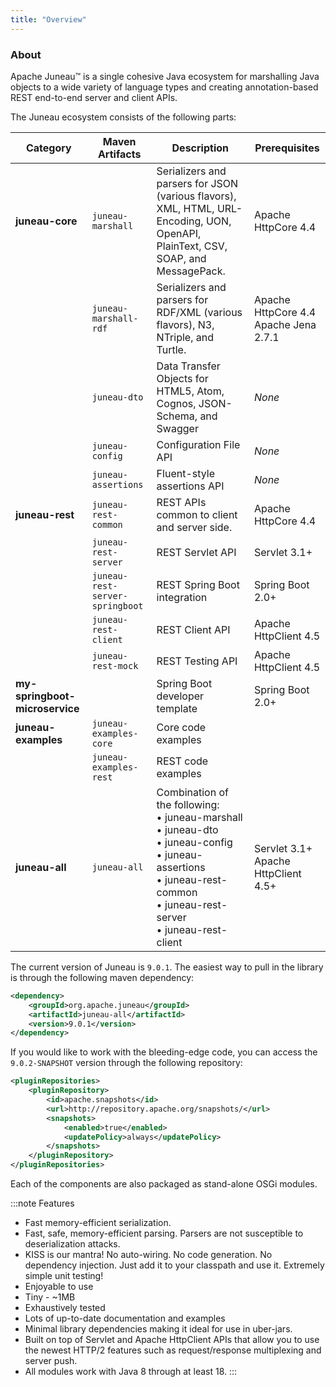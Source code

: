 ```yaml
---
title: "Overview"
---
```


### About

Apache Juneau™ is a single cohesive Java ecosystem for marshalling Java objects to a wide variety of
language types and creating annotation-based REST end-to-end server and client APIs.

The Juneau ecosystem consists of the following parts:

| Category | Maven Artifacts | Description | Prerequisites |
|----------|------------------|-------------|---------------|
| **juneau-core** | `juneau-marshall` | Serializers and parsers for JSON (various flavors), XML, HTML, URL-Encoding, UON, OpenAPI, PlainText, CSV, SOAP, and MessagePack. | Apache HttpCore 4.4 |
| | `juneau-marshall-rdf` | Serializers and parsers for RDF/XML (various flavors), N3, NTriple, and Turtle. | Apache HttpCore 4.4<br/>Apache Jena 2.7.1 |
| | `juneau-dto` | Data Transfer Objects for HTML5, Atom, Cognos, JSON-Schema, and Swagger | *None* |
| | `juneau-config` | Configuration File API | *None* |
| | `juneau-assertions` | Fluent-style assertions API | *None* |
| **juneau-rest** | `juneau-rest-common` | REST APIs common to client and server side. | Apache HttpCore 4.4 |
| | `juneau-rest-server` | REST Servlet API | Servlet 3.1+ |
| | `juneau-rest-server-springboot` | REST Spring Boot integration | Spring Boot 2.0+ |
| | `juneau-rest-client` | REST Client API | Apache HttpClient 4.5 |
| | `juneau-rest-mock` | REST Testing API | Apache HttpClient 4.5 |
| **my-springboot-microservice** | | Spring Boot developer template | Spring Boot 2.0+ |
| **juneau-examples** | `juneau-examples-core` | Core code examples | |
| | `juneau-examples-rest` | REST code examples | |
| **juneau-all** | `juneau-all` | Combination of the following:<br/>• juneau-marshall<br/>• juneau-dto<br/>• juneau-config<br/>• juneau-assertions<br/>• juneau-rest-common<br/>• juneau-rest-server<br/>• juneau-rest-client | Servlet 3.1+<br/>Apache HttpClient 4.5+ |

The current version of Juneau is `9.0.1`.
The easiest way to pull in the library is through the following maven dependency:

```xml
<dependency>
    <groupId>org.apache.juneau</groupId>
    <artifactId>juneau-all</artifactId>
    <version>9.0.1</version>
</dependency>
```

If you would like to work with the bleeding-edge code, you can access the `9.0.2-SNAPSHOT`
version through the following repository:

```xml
<pluginRepositories>
    <pluginRepository>
        <id>apache.snapshots</id>
        <url>http://repository.apache.org/snapshots/</url>
        <snapshots>
            <enabled>true</enabled>
            <updatePolicy>always</updatePolicy>
        </snapshots>
    </pluginRepository>
</pluginRepositories>

```

Each of the components are also packaged as stand-alone OSGi modules.

:::note Features
- Fast memory-efficient serialization.
- Fast, safe, memory-efficient parsing. Parsers are not susceptible to deserialization attacks.
- KISS is our mantra! No auto-wiring. No code generation. No dependency injection. Just add it to your classpath and use it. Extremely simple unit testing!
- Enjoyable to use
- Tiny - ~1MB
- Exhaustively tested
- Lots of up-to-date documentation and examples
- Minimal library dependencies making it ideal for use in uber-jars.
- Built on top of Servlet and Apache HttpClient APIs that allow you to use the newest HTTP/2 features such as request/response multiplexing and server push.
- All modules work with Java 8 through at least 18.
:::